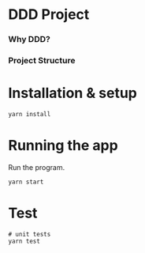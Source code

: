 # DDD Project

### Why DDD?

### Project Structure

# Installation & setup

```shell
yarn install
```

# Running the app

Run the program.

```shell
yarn start
```

# Test

```shell
# unit tests
yarn test
```
